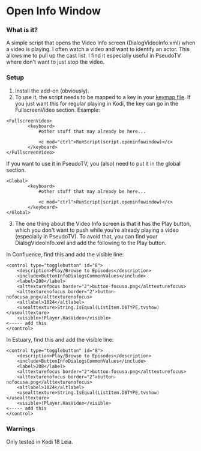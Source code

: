 Open Info Window
======

### What is it?
A simple script that opens the Video Info screen (DialogVideoInfo.xml) when a video is playing.  I often watch a video and want to identify an actor.  This allows me to pull up the cast list.  I find it especially useful in PseudoTV where don't want to just stop the video.

### Setup
1. Install the add-on (obviously).
2. To use it, the script needs to be mapped to a key in your [keymap file](https://kodi.wiki/view/Keymap#Location_of_keymaps).  If you just want this for regular playing in Kodi, the key can go in the FullscreenVideo section.  Example:

```
<FullscreenVideo>
        <keyboard>
			#other stuff that may already be here...
			
			<c mod="ctrl">RunScript(script.openinfowindow)</c>  
		</keyboard>
</FullscreenVideo>
```

If you want to use it in PseudoTV, you (also) need to put it in the global section.

```
<Global>
        <keyboard>
			#other stuff that may already be here...
			
			<c mod="ctrl">RunScript(script.openinfowindow)</c>  
		</keyboard>
</Global>
```

3. The one thing about the Video Info screen is that it has the Play button, which you don't want to push while you're already playing a video (especially in PseudoTV).  To avoid that, you can find your DialogVideoInfo.xml and add the following to the Play button.

In Confluence, find this and add the visible line:

```
<control type="togglebutton" id="8">
	<description>Play/Browse to Episodes</description>
	<include>ButtonInfoDialogsCommonValues</include>
	<label>208</label>
	<alttexturefocus border="2">button-focusa.png</alttexturefocus>
	<alttexturenofocus border="2">button-nofocusa.png</alttexturenofocus>
	<altlabel>1024</altlabel>
	<usealttexture>String.IsEqual(ListItem.DBTYPE,tvshow)</usealttexture>
	<visible>!Player.HasVideo</visible>										<----- add this
</control>
```

In Estuary, find this and add the visible line:



```
<control type="togglebutton" id="8">
	<description>Play/Browse to Episodes</description>
	<include>ButtonInfoDialogsCommonValues</include>
	<label>208</label>
	<alttexturefocus border="2">button-focusa.png</alttexturefocus>
	<alttexturenofocus border="2">button-nofocusa.png</alttexturenofocus>
	<altlabel>1024</altlabel>
	<usealttexture>String.IsEqual(ListItem.DBTYPE,tvshow)</usealttexture>
	<visible>!Player.HasVideo</visible>										<----- add this
</control>
```

### Warnings
Only tested in Kodi 18 Leia.



